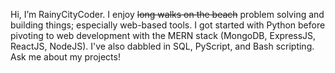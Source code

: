 Hi, I’m RainyCityCoder. I enjoy ~~long walks on the beach~~ problem solving and building things; especially web-based tools. I got started with Python before pivoting to web development with the MERN stack (MongoDB, ExpressJS, ReactJS, NodeJS). I've also dabbled in SQL, PyScript, and Bash scripting. Ask me about my projects!

<!---
RainyCityDiver/RainyCityDiver is a ✨ special ✨ repository because its `README.md` (this file) appears on your GitHub profile.
You can click the Preview link to take a look at your changes.
--->
